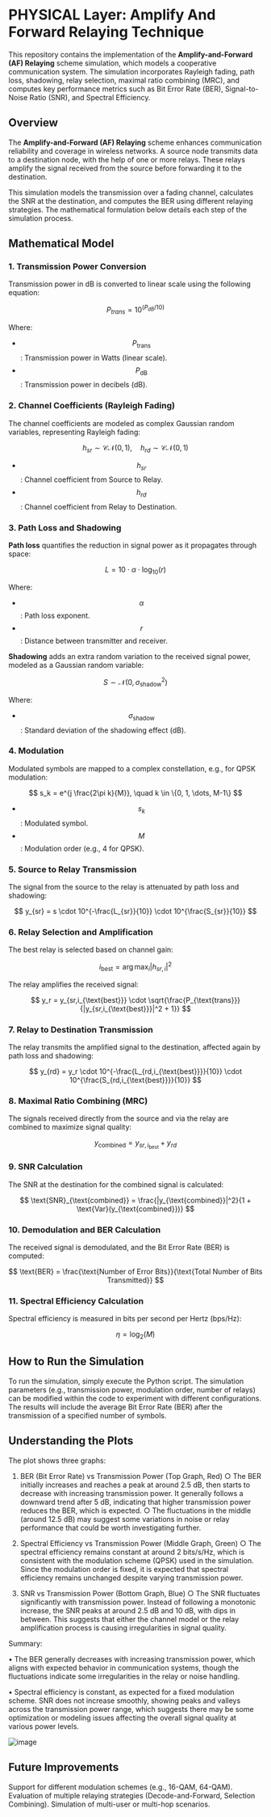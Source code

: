 # PHYSICAL Layer: Amplify And Forward Relaying Technique

This repository contains the implementation of the **Amplify-and-Forward (AF) Relaying** scheme simulation, which models a cooperative communication system. The simulation incorporates Rayleigh fading, path loss, shadowing, relay selection, maximal ratio combining (MRC), and computes key performance metrics such as Bit Error Rate (BER), Signal-to-Noise Ratio (SNR), and Spectral Efficiency.

## Overview

The **Amplify-and-Forward (AF) Relaying** scheme enhances communication reliability and coverage in wireless networks. A source node transmits data to a destination node, with the help of one or more relays. These relays amplify the signal received from the source before forwarding it to the destination. 

This simulation models the transmission over a fading channel, calculates the SNR at the destination, and computes the BER using different relaying strategies. The mathematical formulation below details each step of the simulation process.

## Mathematical Model

### 1. Transmission Power Conversion

Transmission power in dB is converted to linear scale using the following equation:

$$P_{trans} = 10^{(P_{dB} / 10)}$$

Where:
- $$P_{\text{trans}}$$: Transmission power in Watts (linear scale).
- $$P_{\text{dB}}$$: Transmission power in decibels (dB).

### 2. Channel Coefficients (Rayleigh Fading)

The channel coefficients are modeled as complex Gaussian random variables, representing Rayleigh fading:

$$
h_{sr} \sim \mathcal{CN}(0, 1), \quad h_{rd} \sim \mathcal{CN}(0, 1)
$$

- $$h_{sr} $$: Channel coefficient from Source to Relay.
- $$h_{rd} $$: Channel coefficient from Relay to Destination.

### 3. Path Loss and Shadowing

**Path loss** quantifies the reduction in signal power as it propagates through space:

$$
L = 10 \cdot \alpha \cdot \log_{10}(r)
$$

Where:
- $$\alpha $$: Path loss exponent.
- $$r $$: Distance between transmitter and receiver.

**Shadowing** adds an extra random variation to the received signal power, modeled as a Gaussian random variable:

$$
S \sim \mathcal{N}(0, \sigma_{\text{shadow}}^2)
$$

Where:
- $$\sigma_{\text{shadow}} $$: Standard deviation of the shadowing effect (dB).

### 4. Modulation

Modulated symbols are mapped to a complex constellation, e.g., for QPSK modulation:

$$
s_k = e^{j \frac{2\pi k}{M}}, \quad k \in \{0, 1, \dots, M-1\}
$$

- $$s_k $$: Modulated symbol.
- $$M $$: Modulation order (e.g., 4 for QPSK).

### 5. Source to Relay Transmission

The signal from the source to the relay is attenuated by path loss and shadowing:

$$
y_{sr} = s \cdot 10^{-\frac{L_{sr}}{10}} \cdot 10^{\frac{S_{sr}}{10}}
$$

### 6. Relay Selection and Amplification

The best relay is selected based on channel gain:

$$
i_{\text{best}} = \arg\max_{i} |h_{sr,i}|^2
$$

The relay amplifies the received signal:

$$
y_r = y_{sr,i_{\text{best}}} \cdot \sqrt{\frac{P_{\text{trans}}}{|y_{sr,i_{\text{best}}}|^2 + 1}}
$$

### 7. Relay to Destination Transmission

The relay transmits the amplified signal to the destination, affected again by path loss and shadowing:

$$
y_{rd} = y_r \cdot 10^{-\frac{L_{rd,i_{\text{best}}}}{10}} \cdot 10^{\frac{S_{rd,i_{\text{best}}}}{10}}
$$

### 8. Maximal Ratio Combining (MRC)

The signals received directly from the source and via the relay are combined to maximize signal quality:

$$
y_{\text{combined}} = y_{sr,i_{\text{best}}} + y_{rd}
$$

### 9. SNR Calculation

The SNR at the destination for the combined signal is calculated:

$$
\text{SNR}_{\text{combined}} = \frac{|y_{\text{combined}}|^2}{1 + \text{Var}(y_{\text{combined}})}
$$

### 10. Demodulation and BER Calculation

The received signal is demodulated, and the Bit Error Rate (BER) is computed:

$$
\text{BER} = \frac{\text{Number of Error Bits}}{\text{Total Number of Bits Transmitted}}
$$

### 11. Spectral Efficiency Calculation

Spectral efficiency is measured in bits per second per Hertz (bps/Hz):

$$
\eta = \log_2(M)
$$

## How to Run the Simulation
To run the simulation, simply execute the Python script. The simulation parameters (e.g., transmission power, modulation order, number of relays) can be modified within the code to experiment with different configurations. The results will include the average Bit Error Rate (BER) after the transmission of a specified number of symbols.

## Understanding the Plots
The plot shows three graphs:
	
 1. BER (Bit Error Rate) vs Transmission Power (Top Graph, Red)
		○ The BER initially increases and reaches a peak at around 2.5 dB, then starts to decrease with increasing transmission power. It generally follows a downward trend after 5 dB, indicating that higher transmission power reduces the BER, which is expected.
		○ The fluctuations in the middle (around 12.5 dB) may suggest some variations in noise or relay performance that could be worth investigating further.
	
 2. Spectral Efficiency vs Transmission Power (Middle Graph, Green)
		○ The spectral efficiency remains constant at around 2 bits/s/Hz, which is consistent with the modulation scheme (QPSK) used in the simulation. Since the modulation order is fixed, it is expected that spectral efficiency remains unchanged despite varying transmission power.
	
 3. SNR vs Transmission Power (Bottom Graph, Blue)
		○ The SNR fluctuates significantly with transmission power. Instead of following a monotonic increase, the SNR peaks at around 2.5 dB and 10 dB, with dips in between. This suggests that either the channel model or the relay amplification process is causing irregularities in signal quality.

Summary:
	
 • The BER generally decreases with increasing transmission power, which aligns with expected behavior in communication systems, though the fluctuations indicate some irregularities in the relay or noise handling.
	
 • Spectral efficiency is constant, as expected for a fixed modulation scheme.
SNR does not increase smoothly, showing peaks and valleys across the transmission power range, which suggests there may be some optimization or modeling issues affecting the overall signal quality at various power levels.

![image](https://github.com/user-attachments/assets/485cf0b5-e52e-4110-83ff-6b49a78ee407)


## Future Improvements
Support for different modulation schemes (e.g., 16-QAM, 64-QAM).
Evaluation of multiple relaying strategies (Decode-and-Forward, Selection Combining).
Simulation of multi-user or multi-hop scenarios.
